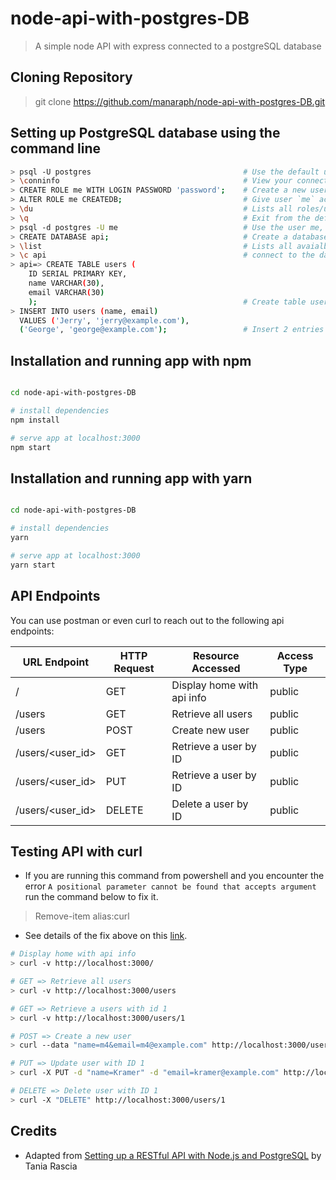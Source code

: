 # node-api-with-postgres-DB
> A simple node API with express connected to a postgreSQL database

## Cloning Repository
> git clone https://github.com/manaraph/node-api-with-postgres-DB.git

## Setting up PostgreSQL database using the command line
``` bash
> psql -U postgres                                  # Use the default user `postgres` Then enter your password for postgres
> \conninfo                                         # View your connection information
> CREATE ROLE me WITH LOGIN PASSWORD 'password';    # Create a new user `me` with with password `password`
> ALTER ROLE me CREATEDB;                           # Give user `me` access to create databases
> \du                                               # Lists all roles/users
> \q                                                # Exit from the default session
> psql -d postgres -U me                            # Use the user me, and login using the password: `password`
> CREATE DATABASE api;                              # Create a database API
> \list                                             # Lists all avaialble database
> \c api                                            # connect to the database `api`
> api=> CREATE TABLE users (           
    ID SERIAL PRIMARY KEY,
    name VARCHAR(30),
    email VARCHAR(30)
    );                                              # Create table users with two field and auto-incrementing primary id
> INSERT INTO users (name, email)
  VALUES ('Jerry', 'jerry@example.com'), 
  ('George', 'george@example.com');                 # Insert 2 entries to users
```

## Installation and running app with npm
``` bash

cd node-api-with-postgres-DB

# install dependencies
npm install 

# serve app at localhost:3000
npm start

```
## Installation and running app with yarn
``` bash

cd node-api-with-postgres-DB

# install dependencies
yarn 

# serve app at localhost:3000
yarn start

```
## API Endpoints
You can use postman or even curl to reach out to the following api endpoints:

URL Endpoint	|               HTTP Request   | Resource Accessed | Access Type|
----------------|-----------------|-------------|------------------
/   |      GET	| Display home with api info | public
/users   |      GET	| Retrieve all users| public
/users	  |     POST	| Create new user | public
/users/<user_id>            |  	GET	    | Retrieve a user by ID | public
/users/<user_id>            |  	PUT	    | Retrieve a user by ID | public
/users/<user_id>            |  	DELETE	    | Delete a user by ID | public

## Testing API with curl
- If you are running this command from powershell and you encounter the error `A positional parameter cannot be found that accepts argument` run the command below to fix it. 
> Remove-item alias:curl

- See details of the fix above on this [link](https://stackoverflow.com/questions/25044010/running-curl-on-64-bit-windows).

``` bash
# Display home with api info
> curl -v http://localhost:3000/

# GET => Retrieve all users
> curl -v http://localhost:3000/users

# GET => Retrieve a users with id 1
> curl -v http://localhost:3000/users/1

# POST => Create a new user
> curl --data "name=m4&email=m4@example.com" http://localhost:3000/users

# PUT => Update user with ID 1
> curl -X PUT -d "name=Kramer" -d "email=kramer@example.com" http://localhost:3000/users/1

# DELETE => Delete user with ID 1
> curl -X "DELETE" http://localhost:3000/users/1

```

## Credits 
- Adapted from [Setting up a RESTful API with Node.js and PostgreSQL](https://blog.logrocket.com/setting-up-a-restful-api-with-node-js-and-postgresql-d96d6fc892d8) by Tania Rascia